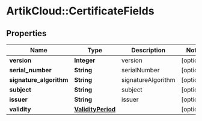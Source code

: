 # ArtikCloud::CertificateFields

## Properties
Name | Type | Description | Notes
------------ | ------------- | ------------- | -------------
**version** | **Integer** | version | [optional] 
**serial_number** | **String** | serialNumber | [optional] 
**signature_algorithm** | **String** | signatureAlgorithm | [optional] 
**subject** | **String** | subject | [optional] 
**issuer** | **String** | issuer | [optional] 
**validity** | [**ValidityPeriod**](ValidityPeriod.md) |  | [optional] 



